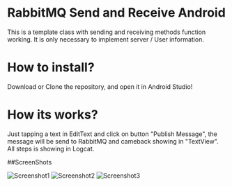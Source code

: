 # RabbitMQ Send and Receive Android
 
This is a template class with sending and receiving methods function working. It is only necessary to implement server / User information.

# How to install?

Download or Clone the repository, and open it in Android Studio!


# How its works?

Just tapping a text in EditText and click on button "Publish Message", the message will be send to RabbitMQ and cameback showing in "TextView". All steps is showing in Logcat.

##ScreenShots

![Screenshot1](https://github.com/AthosPrescinato/RabbitMQ-Send-and-Receive-Android/blob/main/images%20read/1.png)
![Screenshot2](https://github.com/AthosPrescinato/RabbitMQ-Send-and-Receive-Android/blob/main/images%20read/2.png)
![Screenshot3](https://github.com/AthosPrescinato/RabbitMQ-Send-and-Receive-Android/blob/main/images%20read/3.png)



